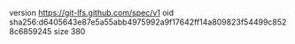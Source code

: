 version https://git-lfs.github.com/spec/v1
oid sha256:d6405643e87e5a55abb4975992a9f17642ff14a809823f54499c8528c6859245
size 380
